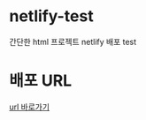 # netlify-test
간단한 html 프로젝트 netlify 배포 test

# 배포 URL
[url 바로가기](https://main--javascript-event-test.netlify.app/) 
